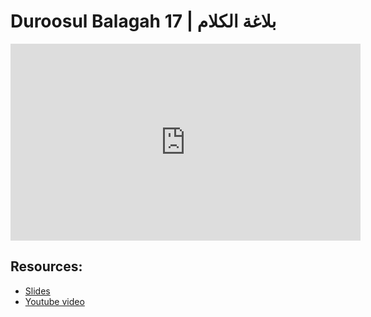 # Duroosul Balagah 17 | بلاغة الكلام
                
<iframe width="560" height="315" src="https://www.youtube-nocookie.com/embed/HXueF4AiZOI?start=0" frameborder="0" allow="accelerometer; autoplay; encrypted-media; gyroscope; picture-in-picture" allowfullscreen="allowfullscreen">
</iframe><BR>

## Resources:
- [Slides](https://github.com/arshare/resources_balagha_pdfs)
- [Youtube video](https://www.youtube.com/watch?v=HXueF4AiZOI&list=PLzn0qdi6JpdvvXVuJ7kIusNquSxeyKJvc)

